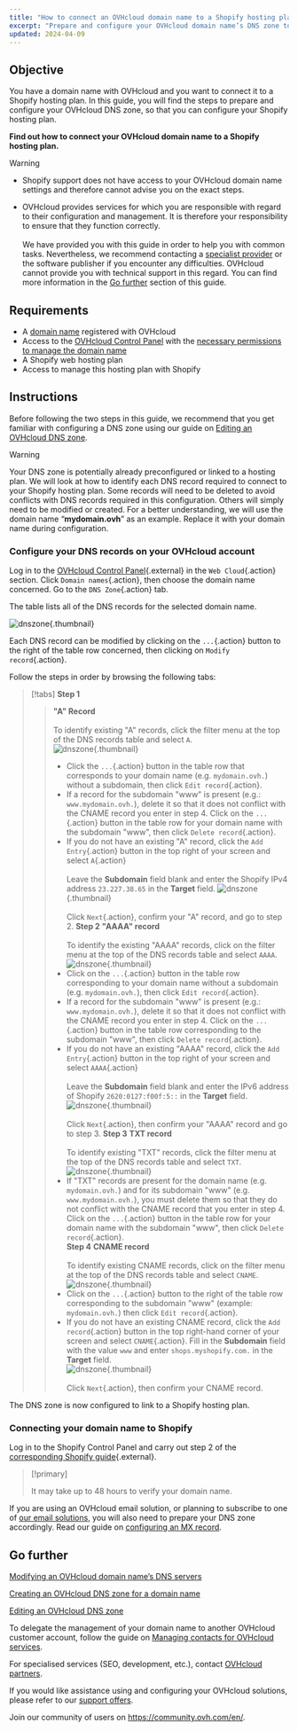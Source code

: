 ```yaml
---
title: "How to connect an OVHcloud domain name to a Shopify hosting plan"
excerpt: "Prepare and configure your OVHcloud domain name’s DNS zone to connect to a Shopify hosting plan"
updated: 2024-04-09
---
```


## Objective

You have a domain name with OVHcloud and you want to connect it to a Shopify hosting plan. In this guide, you will find the steps to prepare and configure your OVHcloud DNS zone, so that you can configure your Shopify hosting plan.

**Find out how to connect your OVHcloud domain name to a Shopify hosting plan.**

> [!warning]
>
> - Shopify support does not have access to your OVHcloud domain name settings and therefore cannot advise you on the exact steps.
>
> - OVHcloud provides services for which you are responsible with regard to their configuration and management. It is therefore your responsibility to ensure that they function correctly.<br><br>We have provided you with this guide in order to help you with common tasks. Nevertheless, we recommend contacting a [specialist provider](/links/partner) or the software publisher if you encounter any difficulties. OVHcloud cannot provide you with technical support in this regard. You can find more information in the [Go further](#gofurther) section of this guide.
>

## Requirements

- A [domain name](https://www.ovhcloud.com/en-ie/domains/) registered with OVHcloud
- Access to the [OVHcloud Control Panel](/links/manager) with the [necessary permissions to manage the domain name](/pages/account_and_service_management/account_information/managing_contacts)
- A Shopify web hosting plan
- Access to manage this hosting plan with Shopify

## Instructions

Before following the two steps in this guide, we recommend that you get familiar with configuring a DNS zone using our guide on [Editing an OVHcloud DNS zone](/pages/web_cloud/domains/dns_zone_edit).

> [!warning]
>
> Your DNS zone is potentially already preconfigured or linked to a hosting plan. We will look at how to identify each DNS record required to connect to your Shopify hosting plan. Some records will need to be deleted to avoid conflicts with DNS records required in this configuration. Others will simply need to be modified or created. For a better understanding, we will use the domain name “**mydomain.ovh**” as an example. Replace it with your domain name during configuration.

### Configure your DNS records on your OVHcloud account

Log in to the [OVHcloud Control Panel](/links/manager){.external} in the `Web Cloud`{.action} section. Click `Domain names`{.action}, then choose the domain name concerned. Go to the `DNS Zone`{.action} tab.

The table lists all of the DNS records for the selected domain name.

![dnszone](images/tab.png){.thumbnail}

Each DNS record can be modified by clicking on the `...`{.action} button to the right of the table row concerned, then clicking on `Modify record`{.action}.

Follow the steps in order by browsing the following tabs:

> [!tabs]
> **Step 1**
>> **"A" Record**<br><br>
>> To identify existing "A" records, click the filter menu at the top of the DNS records table and select `A`.<br>
>> ![dnszone](images/filter-a.png){.thumbnail}<br>
>> - Click the `...`{.action} button in the table row that corresponds to your domain name (e.g. `mydomain.ovh.`) without a subdomain, then click `Edit record`{.action}.<br>
>> - If a record for the subdomain "www" is present (e.g.: `www.mydomain.ovh.`), delete it so that it does not conflict with the CNAME record you enter in step 4. Click on the `...`{.action} button in the table row for your domain name with the subdomain "www", then click `Delete record`{.action}.<br>
>> - If you do not have an existing "A" record, click the `Add Entry`{.action} button in the top right of your screen and select `A`{.action}<br><br>
>> Leave the **Subdomain** field blank and enter the Shopify IPv4 address `23.227.38.65` in the **Target** field.
>> ![dnszone](images/field-a.png){.thumbnail}<br><br>
>> Click `Next`{.action}, confirm your "A" record, and go to step 2.
> **Step 2**
>> **"AAAA" record**<br><br>
>>  To identify the existing "AAAA" records, click on the filter menu at the top of the DNS records table and select `AAAA`.<br>
>> ![dnszone](images/filter-aaaa.png){.thumbnail}<br>
>> - Click on the `...`{.action} button in the table row corresponding to your domain name without a subdomain (e.g. `mydomain.ovh.`), then click `Edit record`{.action}.<br>
>> - If a record for the subdomain "www" is present (e.g.: `www.mydomain.ovh.`), delete it so that it does not conflict with the CNAME record you enter in step 4. Click on the `...`{.action} button in the table row corresponding to the subdomain "www", then click `Delete record`{.action}.<br>
>> - If you do not have an existing "AAAA" record, click the `Add Entry`{.action} button in the top right of your screen and select `AAAA`{.action}<br><br>
>> Leave the **Subdomain** field blank and enter the IPv6 address of Shopify `2620:0127:f00f:5::` in the **Target** field.
>> ![dnszone](images/field-aaaa.png){.thumbnail}<br><br>
>> Click `Next`{.action}, then confirm your "AAAA" record and go to step 3.
> **Step 3**
>> **TXT record**<br><br>
>>  To identify existing "TXT" records, click the filter menu at the top of the DNS records table and select `TXT`.<br>
>> ![dnszone](images/filter-txt.png){.thumbnail}<br>
>> - If "TXT" records are present for the domain name (e.g. `mydomain.ovh.`) and for its subdomain "www" (e.g. `www.mydomain.ovh.`), you must delete them so that they do not conflict with the CNAME record that you enter in step 4. Click on the `...`{.action} button in the table row for your domain name with the subdomain "www", then click `Delete record`{.action}.<br>
> **Step 4**
>> **CNAME record**<br><br>
>>  To identify existing CNAME records, click on the filter menu at the top of the DNS records table and select `CNAME`.<br>
>> ![dnszone](images/filter-cname.png){.thumbnail}
>> - Click on the `...`{.action} button to the right of the table row corresponding to the subdomain "www" (example: `mydomain.ovh.`) then click `Edit record`{.action}.<br>
>> - If you do not have an existing CNAME record, click the `Add record`{.action} button in the top right-hand corner of your screen and select `CNAME`{.action}.
>> Fill in the **Subdomain** field with the value `www` and enter `shops.myshopify.com.` in the **Target** field.<br>
>> ![dnszone](images/field-cname.png){.thumbnail}<br><br>
>> Click `Next`{.action}, then confirm your CNAME record.

The DNS zone is now configured to link to a Shopify hosting plan.

### Connecting your domain name to Shopify

Log in to the Shopify Control Panel and carry out step 2 of the [corresponding Shopify guide](https://help.shopify.com/en/manual/domains/add-a-domain/connecting-domains/connect-domain-manual){.external}.

> [!primary]
>
> It may take up to 48 hours to verify your domain name.

If you are using an OVHcloud email solution, or planning to subscribe to one of [our email solutions](https://www.ovhcloud.com/en-ie/emails/), you will also need to prepare your DNS zone accordingly. Read our guide on [configuring an MX record](/pages/web_cloud/domains/dns_zone_mx).

## Go further <a name="gofurther"></a>

[Modifying an OVHcloud domain name’s DNS servers](/pages/web_cloud/domains/dns_server_general_information)

[Creating an OVHcloud DNS zone for a domain name](/pages/web_cloud/domains/dns_zone_create)

[Editing an OVHcloud DNS zone](/pages/web_cloud/domains/dns_zone_edit)

To delegate the management of your domain name to another OVHcloud customer account, follow the guide on [Managing contacts for OVHcloud services](/pages/account_and_service_management/account_information/managing_contacts).

For specialised services (SEO, development, etc.), contact [OVHcloud partners](/links/partner).
 
If you would like assistance using and configuring your OVHcloud solutions, please refer to our [support offers](/links/support).
 
Join our community of users on <https://community.ovh.com/en/>.
